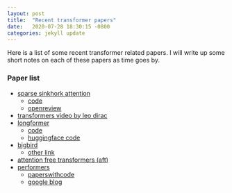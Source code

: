 ```yaml
---
layout: post
title:  "Recent transformer papers"
date:   2020-07-28 18:30:15 -0800
categories: jekyll update
---
```


Here is a list of some recent transformer related papers. I will write up some
short notes on each of these papers as time goes by.

### Paper list

* [sparse sinkhork attention](https://arxiv.org/pdf/2002.11296.pdf)
  * [code](https://github.com/lucidrains/sinkhorn-transformer)
  * [openreview](https://openreview.net/forum?id=Hye87grYDH)
* [transformers video by leo dirac](https://www.youtube.com/watch?v=S27pHKBEp30&feature=emb_logo)
* [longformer](https://arxiv.org/pdf/2004.05150.pdf)
  * [code](https://github.com/allenai/longformer)
  * [huggingface code](https://huggingface.co/transformers/model_doc/longformer.html)
* [bigbird](https://arxiv.org/pdf/2007.14062.pdf)
  * [other link](https://github.com/huggingface/transformers/issues/6113)
* [attention free transformers (aft)](https://openreview.net/pdf?id=pW--cu2FCHY)
* [performers](https://arxiv.org/pdf/2009.14794.pdf)
    * [paperswithcode](https://paperswithcode.com/paper/rethinking-attention-with-performers)
    * [google blog](https://ai.googleblog.com/2020/10/rethinking-attention-with-performers.html)

